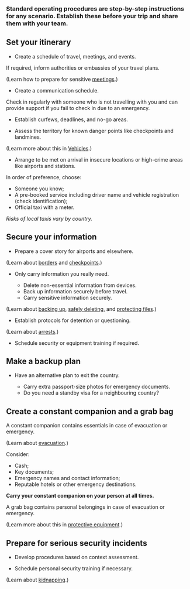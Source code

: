 [Title]: # (Standard Operating Procedures)
[Order]: # (3)

### Standard operating procedures are step-by-step instructions for any scenario. Establish these before your trip and share them with your team. 

## Set your itinerary 
*   Create a schedule of travel, meetings, and events. 

If required, inform authorities or embassies of your travel plans.

(Learn how to prepare for sensitive [meetings](umbrella://lesson/meetings).)

*	Create a communication schedule. 

Check in regularly with someone who is not travelling with you and can provide support if you fail to check in due to an emergency.

*   Establish curfews, deadlines, and no-go areas. 

*	Assess the territory for known danger points like checkpoints and landmines.

(Learn more about this in [Vehicles](umbrella://lesson/vehicles).)

*	Arrange to be met on arrival in insecure locations or high-crime areas like airports and stations. 

In order of preference, choose:

*	Someone you know;
*	A pre-booked service including driver name and vehicle registration (check identification);
*	Official taxi with a meter.

*Risks of local taxis vary by country.*

## Secure your information 
*    Prepare a cover story for airports and elsewhere. 

(Learn about [borders](umbrella://lesson/borders) and [checkpoints](umbrella://lesson/checkpoints).)

*   Only carry information you really need.  

	* Delete non-essential information from devices.  
	* Back up information securely before travel.
    * Carry sensitive information securely. 
       
(Learn about [backing up](umbrella://lesson/backing-up), [safely deleting](umbrella://lesson/safely-deleting), and [protecting files](umbrella://lesson/protecting-files).)

*	Establish protocols for detention or questioning.

(Learn about [arrests](umbrella://lesson/arrests).)

*	Schedule security or equipment training if required. 

## Make a backup plan

*	Have an alternative plan to exit the country. 

	* Carry extra passport-size photos for emergency documents. 
	* Do you need a standby visa for a neighbouring country?
		         
## Create a constant companion and a grab bag

A constant companion contains essentials in case of evacuation or emergency. 

(Learn about [evacuation](umbrella://lesson/evacuation).)

Consider:

*	Cash;
*	Key documents;
*	Emergency names and contact information;
*	Reputable hotels or other emergency destinations.

**Carry your constant companion on your person at all times.** 

A grab bag contains personal belongings in case of evacuation or emergency. 

(Learn more about this in [protective equipment](umbrella://lesson/protective-equipment).)

## Prepare for serious security incidents

* Develop procedures based on context assessment. 

* Schedule personal security training if necessary. 

(Learn about [kidnapping](umbrella://lesson/kidnapping).)
